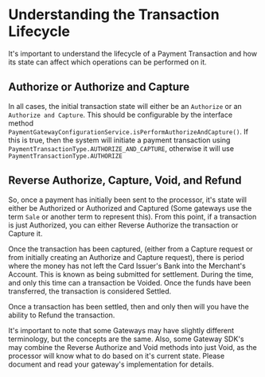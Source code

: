 # Understanding the Transaction Lifecycle

It's important to understand the lifecycle of a Payment Transaction and how its state can affect which operations can be performed on it.

## Authorize or Authorize and Capture
In all cases, the initial transaction state will either be an `Authorize` or an `Authorize and Capture`. This should be configurable by the interface method `PaymentGatewayConfigurationService.isPerformAuthorizeAndCapture()`. If this is true, then the system will initiate a payment transaction using `PaymentTransactionType.AUTHORIZE_AND_CAPTURE`, otherwise it will use `PaymentTransactionType.AUTHORIZE`

## Reverse Authorize, Capture, Void, and Refund
So, once a payment has initially been sent to the processor, it's state will either be Authorized or Authorized and Captured (Some gateways use the term `Sale` or another term to represent this). From this point, if a transaction is just Authorized, you can either Reverse Authorize the transaction or Capture it. 

Once the transaction has been captured, (either from a Capture request or from initially creating an Authorize and Capture request), there is period where the money has not left the Card Issuer's Bank into the Merchant's Account. This is known as being submitted for settlement. During the time, and only this time can a transaction be Voided. Once the funds have been transferred, the transaction is considered Settled. 

Once a transaction has been settled, then and only then will you have the ability to Refund the transaction. 

It's important to note that some Gateways may have slightly different terminology, but the concepts are the same. Also, some Gateway SDK's may combine the Reverse Authorize and Void methods into just Void, as the processor will know what to do based on it's current state. Please document and read your gateway's implementation for details.
